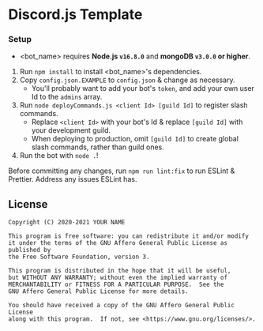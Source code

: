 # Discord.js Template
### Setup

-   <bot_name> requires **Node.js `v16.8.0`** and **mongoDB `v3.0.0` or higher**.

1. Run `npm install` to install <bot_name>'s dependencies.
2. Copy `config.json.EXAMPLE` to `config.json` & change as necessary.
    - You'll probably want to add your bot's `token`, and add your own user Id to the `admins` array.
3. Run `node deployCommands.js <client Id> [guild Id]` to register slash commands.
    - Replace `<client Id>` with your bot's Id & replace `[guild Id]` with your development guild.
    - When deploying to production, omit `[guild Id]` to create global slash commands, rather than guild ones.
4. Run the bot with `node .`!

Before committing any changes, run `npm run lint:fix` to run ESLint & Prettier. Address any issues ESLint has.

## License

    Copyright (C) 2020-2021 YOUR NAME

    This program is free software: you can redistribute it and/or modify
    it under the terms of the GNU Affero General Public License as published by
    the Free Software Foundation, version 3.

    This program is distributed in the hope that it will be useful,
    but WITHOUT ANY WARRANTY; without even the implied warranty of
    MERCHANTABILITY or FITNESS FOR A PARTICULAR PURPOSE.  See the
    GNU Affero General Public License for more details.

    You should have received a copy of the GNU Affero General Public License
    along with this program.  If not, see <https://www.gnu.org/licenses/>.
